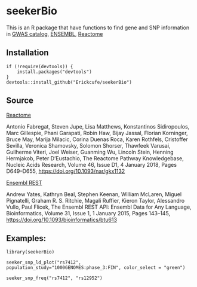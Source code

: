 # seekerBio
This is an R package that have functions to find gene and SNP information in [GWAS catalog](https://www.ebi.ac.uk/gwas/), [ENSEMBL](https://www.ensembl.org/info/docs/api/index.html), [Reactome](https://reactome.org) 

## Installation

```
if (!require(devtools)) {
    install.packages("devtools")
}
devtools::install_github("Erickcufe/seekerBio")
```

## Source
[Reactome](https://reactome.org)

Antonio Fabregat, Steven Jupe, Lisa Matthews, Konstantinos Sidiropoulos, Marc Gillespie, Phani Garapati, Robin Haw, Bijay Jassal, Florian Korninger, Bruce May, Marija Milacic, Corina Duenas Roca, Karen Rothfels, Cristoffer Sevilla, Veronica Shamovsky, Solomon Shorser, Thawfeek Varusai, Guilherme Viteri, Joel Weiser, Guanming Wu, Lincoln Stein, Henning Hermjakob, Peter D’Eustachio, The Reactome Pathway Knowledgebase, Nucleic Acids Research, Volume 46, Issue D1, 4 January 2018, Pages D649–D655, https://doi.org/10.1093/nar/gkx1132

[Ensembl REST](https://rest.ensembl.org)

Andrew Yates, Kathryn Beal, Stephen Keenan, William McLaren, Miguel Pignatelli, Graham R. S. Ritchie, Magali Ruffier, Kieron Taylor, Alessandro Vullo, Paul Flicek, The Ensembl REST API: Ensembl Data for Any Language, Bioinformatics, Volume 31, Issue 1, 1 January 2015, Pages 143–145, https://doi.org/10.1093/bioinformatics/btu613


## Examples:
```{r}
library(seekerBio)
```
```{r}
seeker_snp_ld_plot("rs7412", population_study="1000GENOMES:phase_3:FIN", color_select = "green")
```

```{r}
seeker_snp_freq("rs7412", "rs12952")
```
